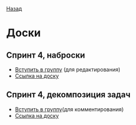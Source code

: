 [Назад](../index)


# Доски



## Спринт 4, наброски

- [Вступить в группу](https://miro.com/welcomeonboard/UzAwR05HalVSc1UwTDc4QjlOdWxWWW1WSHdWcklzdHMxS3E4b2tsRU1vdjk4ajhhZzd3MWlFUEdmWkNoUVhyQ3wzNDU4NzY0NTE4ODY3MzEzNzcxfDI=?share_link_id=779832179670) (для редактирования)
- [Ссылка на доску](https://miro.com/app/board/uXjVNaqjLLM=/?share_link_id=767556115619)


## Спринт 4, декомпозиция задач
- [Вступить в группу](https://miro.com/welcomeonboard/c0xJUXJjdnVqUGNuRHhvdjlocm5GVkV0WkpJanpmYUdnRVZFSmxCa1hHM1h6cW93V2lJUFZrRmtuQkRuYnA2WHwzNDU4NzY0NTE4ODY3MzEzNzcxfDI=?share_link_id=37463464637)(для комментирования)
- [Ссылка на доску](https://miro.com/app/board/uXjVNabmfLs=/?share_link_id=481580649824)


